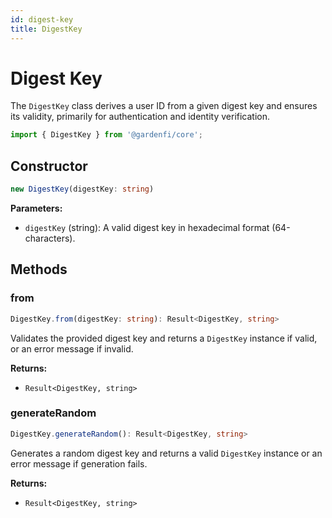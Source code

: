 ```yaml
---
id: digest-key
title: DigestKey
---
```


# Digest Key

The `DigestKey` class derives a user ID from a given digest key and ensures its validity, primarily for authentication and identity verification.

```ts
import { DigestKey } from '@gardenfi/core';
```  

## Constructor

```ts
new DigestKey(digestKey: string)
```

**Parameters:**

- `digestKey` (string): A valid digest key in hexadecimal format (64-characters).

## Methods

### from
```ts
DigestKey.from(digestKey: string): Result<DigestKey, string>
```
Validates the provided digest key and returns a `DigestKey` instance if valid, or an error message if invalid.

**Returns:**

- `Result<DigestKey, string>`

### generateRandom
```ts
DigestKey.generateRandom(): Result<DigestKey, string>
```
Generates a random digest key and returns a valid `DigestKey` instance or an error message if generation fails.

**Returns:**

- `Result<DigestKey, string>`
